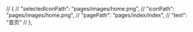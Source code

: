 


// {
//   "selectedIconPath": "pages/images/home.png",
//   "iconPath": "pages/images/home.png",
//   "pagePath": "pages/index/index",
//   "text": "首页"
// },